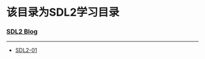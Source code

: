 # 该目录为SDL2学习目录
### [SDL2 Blog](https://alexzhu2001.github.io/tags/SDL2/)
----
* [SDL2-01](https://alexzhu2001.github.io/2021/01/22/SDL-DAY1/)